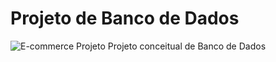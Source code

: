 # Projeto de Banco de Dados

![E-commerce Projeto Projeto conceitual de Banco de Dados](https://user-images.githubusercontent.com/108634457/189569867-717c3002-0a68-4312-a8e9-ecabf8c1b895.png)
